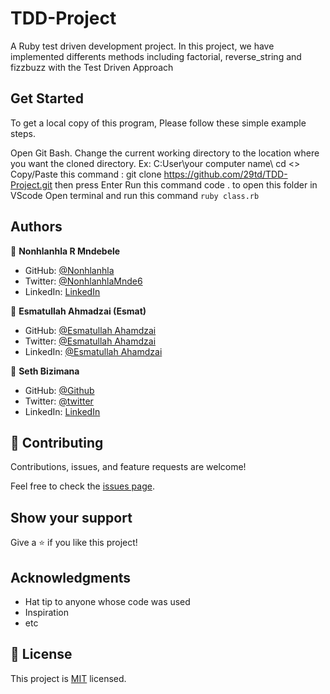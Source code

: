 # TDD-Project
A Ruby test driven development project.
In this project, we have implemented differents methods including factorial, reverse_string and fizzbuzz with the Test Driven Approach

## Get Started
To get a local copy of this program, Please follow these simple example steps.

Open Git Bash.
Change the current working directory to the location where you want the cloned directory. Ex: C:User\your computer name\ cd <<your folder you want to lone to>>
Copy/Paste this command : git clone https://github.com/29td/TDD-Project.git
then press Enter
Run this command code . to open this folder in VScode
Open terminal and run this command ```ruby class.rb```

## Authors

👤 **Nonhlanhla R Mndebele**

- GitHub: [@Nonhlanhla](https://github.com/29td)
- Twitter: [@NonhlanhlaMnde6](https://twitter.com/NonhlanhlaMnde6)
- LinkedIn: [LinkedIn](https://linkedin.com/in/nonhlanhla-mndebele-ab7448226)
  
  
👤 **Esmatullah Ahmadzai (Esmat)**

- GitHub: [@Esmatullah Ahamdzai](https://github.com/eaesmat)
- Twitter: [@Esmatullah Ahamdzai](https://twitter.com/ea_ahmadzai)
- LinkedIn: [@Esmatullah Ahamdzai](https://www.linkedin.com/in/esmatullah-ahmadzai/)

👤 **Seth Bizimana**

- GitHub: [@Github](https://github.com/Sevenpros)
- Twitter: [@twitter](https://twitter.com/BizimanaSeth)
- LinkedIn: [LinkedIn](https://www.linkedin.com/in/seth-bizimana-2a0624189)

## 🤝 Contributing

Contributions, issues, and feature requests are welcome!

Feel free to check the [issues page](https://github.com/29td/TDD-Project/issues).

## Show your support

Give a ⭐️ if you like this project!

## Acknowledgments

- Hat tip to anyone whose code was used
- Inspiration
- etc

## 📝 License

This project is [MIT](./MIT.md) licensed.
